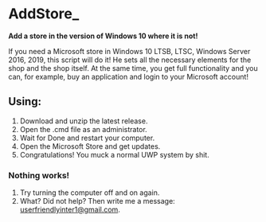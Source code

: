 # AddStore_
**Add a store in the version of Windows 10 where it is not!**

If you need a Microsoft store in Windows 10 LTSB, LTSC, Windows Server 2016, 2019, this script will do it! He sets all the necessary elements for the shop and the shop itself. At the same time, you get full functionality and you can, for example, buy an application and login to your Microsoft account!

## Using:
1. Download and unzip the latest release.
2. Open the .cmd file as an administrator.
3. Wait for Done and restart your computer.
4. Open the Microsoft Store and get updates.
5. Congratulations! You muck a normal UWP system by shit.

### Nothing works!
1. Try turning the computer off and on again.
2. What? Did not help? Then write me a message: userfriendlyinter1@gmail.com.
